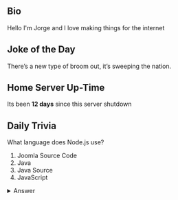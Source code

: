 ## Bio

Hello I'm Jorge and I love making things for the internet

## Joke of the Day

There’s a new type of broom out, it’s sweeping the nation.

## Home Server Up-Time

Its been **12 days** since this server shutdown


## Daily Trivia

What language does Node.js use?
 1. Joomla Source Code
 2. Java
 3. Java Source
 4. JavaScript

<details>
  <summary>Answer</summary>
  JavaScript
</details>
